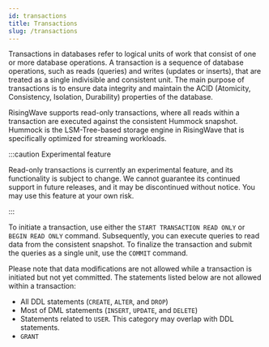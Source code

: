 ```yaml
---
id: transactions
title: Transactions
slug: /transactions
---
```


Transactions in databases refer to logical units of work that consist of one or more database operations. A transaction is a sequence of database operations, such as reads (queries) and writes (updates or inserts), that are treated as a single indivisible and consistent unit. The main purpose of transactions is to ensure data integrity and maintain the ACID (Atomicity, Consistency, Isolation, Durability) properties of the database.

RisingWave supports read-only transactions, where all reads within a transaction are executed against the consistent Hummock snapshot. Hummock is the LSM-Tree-based storage engine in RisingWave that is specifically optimized for streaming workloads.

:::caution Experimental feature

Read-only transactions is currently an experimental feature, and its functionality is subject to change. We cannot guarantee its continued support in future releases, and it may be discontinued without notice. You may use this feature at your own risk.

:::

To initiate a transaction, use either the `START TRANSACTION READ ONLY` or `BEGIN READ ONLY` command. Subsequently, you can execute queries to read data from the consistent snapshot. To finalize the transaction and submit the queries as a single unit, use the `COMMIT` command.

Please note that data modifications are not allowed while a transaction is initiated but not yet committed. The statements listed below are not allowed within a transaction:

- All DDL statements (`CREATE`, `ALTER`, and `DROP`)
- Most of DML statements (`INSERT`, `UPDATE`, and `DELETE`)
- Statements related to `USER`. This category may overlap with DDL statements.
- `GRANT`
